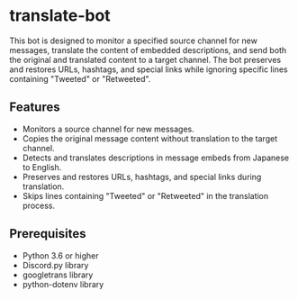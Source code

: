 # translate-bot

This bot is designed to monitor a specified source channel for new messages, translate the content of embedded descriptions, and send both the original and translated content to a target channel. The bot preserves and restores URLs, hashtags, and special links while ignoring specific lines containing "Tweeted" or "Retweeted".  

## Features  

* Monitors a source channel for new messages.  
* Copies the original message content without translation to the target channel.  
* Detects and translates descriptions in message embeds from Japanese to English.  
* Preserves and restores URLs, hashtags, and special links during translation.  
* Skips lines containing "Tweeted" or "Retweeted" in the translation process.  

## Prerequisites

* Python 3.6 or higher  
* Discord.py library  
* googletrans library  
* python-dotenv library  
